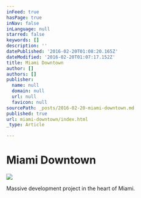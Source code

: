 ```yaml
---
inFeed: true
hasPage: true
inNav: false
inLanguage: null
starred: false
keywords: []
description: ''
datePublished: '2016-02-20T01:08:20.165Z'
dateModified: '2016-02-20T01:07:17.152Z'
title: Miami Downtown
author: []
authors: []
publisher:
  name: null
  domain: null
  url: null
  favicon: null
sourcePath: _posts/2016-02-20-miami-downtown.md
published: true
url: miami-downtown/index.html
_type: Article

---
```

# Miami Downtown
![](https://the-grid-user-content.s3-us-west-2.amazonaws.com/ff41fa72-b2c8-4709-9f7d-16bcf5d98287.jpg)

Massive development project in the heart of Miami.